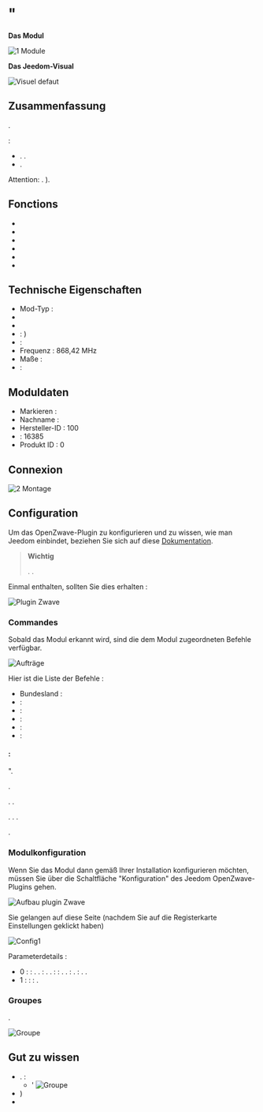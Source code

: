 # "

 **Das Modul**

![1 Module](images/duwi.05436/1-Module.PNG)

**Das Jeedom-Visual**

![Visuel defaut](images/duwi.05436/Visuel_defaut.PNG)

## Zusammenfassung 

.

 :

-   . .
-   .

Attention: . ).

## Fonctions

-   
-   
-   
-   
-   
-   

## Technische Eigenschaften

-   Mod-Typ : 
-   
-   
-    : )
-    : 
-   Frequenz : 868,42 MHz
-   Maße : 
-    : 

## Moduldaten

-   Markieren : 
-   Nachname : 
-   Hersteller-ID : 100
-    : 16385
-   Produkt ID : 0

## Connexion

![2 Montage](images/duwi.05436/2-Montage.PNG)

## Configuration

Um das OpenZwave-Plugin zu konfigurieren und zu wissen, wie man Jeedom einbindet, beziehen Sie sich auf diese [Dokumentation](https://doc.jeedom.com/de_DE/plugins/automation%20protocol/openzwave/).

> **Wichtig**
>
> . .

Einmal enthalten, sollten Sie dies erhalten :

![Plugin Zwave](images/duwi.05436/3-Inclusion.PNG)

### Commandes

Sobald das Modul erkannt wird, sind die dem Modul zugeordneten Befehle verfügbar.

![Aufträge](images/duwi.05436/4-Commandes.PNG)

Hier ist die Liste der Befehle :

-   Bundesland : 
-    : 
-    : 
-    : 
-    : 
-    : 

####  :

".

.

. .

. . .

.

### Modulkonfiguration

Wenn Sie das Modul dann gemäß Ihrer Installation konfigurieren möchten, müssen Sie über die Schaltfläche "Konfiguration" des Jeedom OpenZwave-Plugins gehen.

![Aufbau plugin Zwave](images/plugin/bouton_configuration.jpg)

Sie gelangen auf diese Seite (nachdem Sie auf die Registerkarte Einstellungen geklickt haben)

![Config1](images/duwi.05436/5-Paramètres.PNG)

Parameterdetails :

-   0 :  :
. .
 : .
.
 :  : . .  : .
 : . .
-   1 :  :  :
.

### Groupes

.

![Groupe](images/duwi.05436/6-Groupes.PNG)

## Gut zu wissen

-   .  :
    - '
![Groupe](images/duwi.05436/7-Poll.PNG)
  - )
-   
